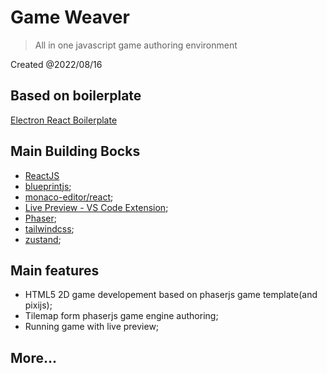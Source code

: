 # Game Weaver

> All in one javascript game authoring environment

Created @2022/08/16

## Based on boilerplate

[Electron React Boilerplate](https://github.com/electron-react-boilerplate/electron-react-boilerplate)

## Main Building Bocks

- [ReactJS](https://reactjs.org/)
- [blueprintjs](https://blueprintjs.com/);
- [monaco-editor/react](https://github.com/suren-atoyan/monaco-react);
- [Live Preview - VS Code Extension](https://github.com/microsoft/vscode-livepreview);
- [Phaser](https://phaser.io/);
- [tailwindcss](https://tailwindcss.com/);
- [zustand](https://github.com/pmndrs/zustand);

## Main features

- HTML5 2D game developement based on phaserjs game template(and pixijs);
- Tilemap form phaserjs game engine authoring;
- Running game with live preview;

## More...
